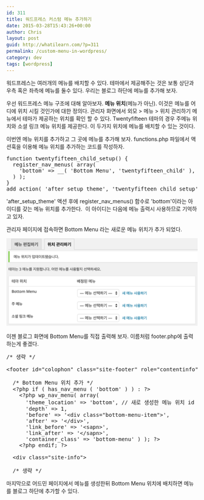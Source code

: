 ```yaml
---
id: 311
title: 워드프레스 커스텀 메뉴 추가하기
date: 2015-03-28T15:43:26+00:00
author: Chris
layout: post
guid: http://whatilearn.com/?p=311
permalink: /custom-menu-in-wordpress/
category: dev
tags: [wordpress]
---
```


워드프레스는 여러개의 메뉴를 배치할 수 있다. 테마에서 제공해주는 것은 보통 상단과 우측 혹은 좌측에 메뉴를 둘수 있다. 우리는 블로그 하단에 메뉴를 추가해 보자.

우선 워드프레스 메뉴 구조에 대해 알아보자. <strong>메뉴 위치</strong>(메뉴가 아닌). 이것은 메뉴를 어디에 위치 시킬 것인가에 대한 정의다. 관리자 화면에서 외모 &gt; 메뉴 &gt; 위치 관리하기 메뉴에서 테마가 제공하는 위치를 확인 할 수 있다. Twentyfifteen 테마의 경우 주메뉴 위치와 소셜 링크 메뉴 위치를 제공한다. 이 두가지 위치에 메뉴를 배치할 수 있는 것이다.

이번엔 메뉴 위치를 추가하고 그 곳에 메뉴를 추가해 보자. functions.php 파일에서 액션훅을 이용해 메뉴 위치를 추가하는 코드를 작성하자.

<pre class="lang:php decode:true" title="functions.php">function twentyfifteen_child_setup() {
  register_nav_menus( array(
    'bottom' =&gt; __( 'Bottom Menu', 'twentyfifteen_child' ),
  ) );
}
add_action( 'after_setup_theme', 'twentyfifteen_child_setup' );
</pre>

'after_setup_theme' 액션 후에 register_nav_menus() 함수로 'bottom'이라는 아이디를 갖는 메뉴 위치를 추가한다.  이 아이디는 다음에 메뉴 출력시 사용하므로 기억하고 있자.

관리자 페이지에 접속하면 Bottom Menu 라는 새로운 메뉴 위치가 추가 되었다.

![wordpress menu](/assets/imgs/2015/wordpress-menu.png)

이젠 블로그 화면에 Bottom Menu를 직접 출력해 보자. 이름처럼 footer.php에 출력하는게 좋겠다.

<pre class="lang:php decode:true" title="footer.php">/* 생략 */

&lt;footer id="colophon" class="site-footer" role="contentinfo"&gt;

  /* Bottom Menu 위치 추가 */
  &lt;?php if ( has_nav_menu ( 'bottom' ) ) : ?&gt;
    &lt;?php wp_nav_menu( array(
      'theme_location' =&gt; 'bottom', // 새로 생성한 메뉴 위치 id
      'depth' =&gt; 1,
      'before' =&gt; '&lt;div class="bottom-menu-item"&gt;',
      'after' =&gt; '&lt;/div&gt;',
      'link_before' =&gt; '&lt;sapn&gt;',
      'link_after' =&gt; '&lt;/sapn&gt;',
      'container_class' =&gt; 'bottom-menu' ) ); ?&gt;
    &lt;?php endif; ?&gt;

  &lt;div class="site-info"&gt;

  /* 생략 */</pre>

마지막으로 어드민 페이지에서 메뉴를 생성한뒤 Bottom Menu 위치에 배치하면 메뉴를 블로그 하단에 추가할 수 있다.
